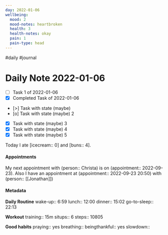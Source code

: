```yaml
---
day: 2022-01-06
wellbeing:
  mood: 2
  mood-notes: heartbroken
  health: 3
  health-notes: okay
  pain: 1
  pain-type: head
---
```

#daily #journal

# Daily Note 2022-01-06

- [ ] Task 1 of 2022-01-06
- [x] Completed Task of 2022-01-06
- [>] Task with state (maybe)
- [o] Task with state (maybe) 2
- [x] Task with state (maybe) 3
- [x] Task with state (maybe) 4
- [x] Task with state (maybe) 5

Today I ate [icecream:: 0] and [buns:: 4].

#### Appointments
My next appointment with (person:: Christa) is on (appointment:: 2022-09-23).
Also I have an appointment at (appointment:: 2022-09-23 20:50) with (person:: [[Jonathan]])

#### Metadata

**Daily Routine**
wake-up:: 6:59
lunch:: 12:00
dinner:: 15:02
go-to-sleep:: 22:13

**Workout**
training:: 15m
situps:: 6
steps:: 10805

**Good habits**
praying:: yes
breathing:: 
beingthankful:: yes
slowdown:: 
